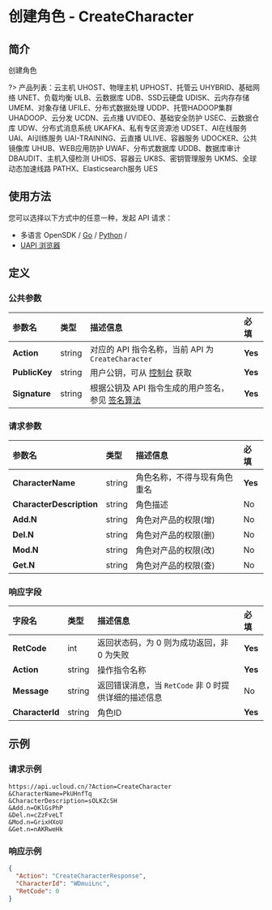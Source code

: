 # 创建角色 - CreateCharacter

## 简介

创建角色

?> 产品列表：云主机 UHOST、物理主机 UPHOST、托管云 UHYBRID、基础网络 UNET、负载均衡 ULB、云数据库 UDB、SSD云硬盘 UDISK、云内存存储 UMEM、对象存储 UFILE、分布式数据处理 UDDP、托管HADOOP集群 UHADOOP、云分发 UCDN、云点播 UVIDEO、基础安全防护 USEC、云数据仓库 UDW、分布式消息系统 UKAFKA、私有专区资源池 UDSET、AI在线服务 UAI、AI训练服务 UAI-TRAINING、云直播 ULIVE、容器服务 UDOCKER、公共镜像库 UHUB、WEB应用防护 UWAF、分布式数据库 UDDB、数据库审计 DBAUDIT、主机入侵检测 UHIDS、容器云 UK8S、密钥管理服务 UKMS、全球动态加速线路 PATHX、Elasticsearch服务 UES




## 使用方法

您可以选择以下方式中的任意一种，发起 API 请求：
- 多语言 OpenSDK / [Go](https://github.com/ucloud/ucloud-sdk-go) / [Python](https://github.com/ucloud/ucloud-sdk-python3) /
- [UAPI 浏览器](https://console.ucloud.cn/uapi/detail?id=CreateCharacter)


## 定义

### 公共参数

| 参数名 | 类型 | 描述信息 | 必填 |
|:---|:---|:---|:---|
| **Action**     | string  | 对应的 API 指令名称，当前 API 为 `CreateCharacter`                        | **Yes** |
| **PublicKey**  | string  | 用户公钥，可从 [控制台](https://console.ucloud.cn/uapi/apikey) 获取                                             | **Yes** |
| **Signature**  | string  | 根据公钥及 API 指令生成的用户签名，参见 [签名算法](api/summary/signature.md)  | **Yes** |

### 请求参数

| 参数名 | 类型 | 描述信息 | 必填 |
|:---|:---|:---|:---|
| **CharacterName** | string | 角色名称，不得与现有角色重名 |**Yes**|
| **CharacterDescription** | string | 角色描述 |No|
| **Add.N** | string | 角色对产品的权限(增) |No|
| **Del.N** | string | 角色对产品的权限(删) |No|
| **Mod.N** | string | 角色对产品的权限(改) |No|
| **Get.N** | string | 角色对产品的权限(查) |No|

### 响应字段

| 字段名 | 类型 | 描述信息 | 必填 |
|:---|:---|:---|:---|
| **RetCode** | int | 返回状态码，为 0 则为成功返回，非 0 为失败 |**Yes**|
| **Action** | string | 操作指令名称 |**Yes**|
| **Message** | string | 返回错误消息，当 `RetCode` 非 0 时提供详细的描述信息 |No|
| **CharacterId** | string | 角色ID |**Yes**|




## 示例

### 请求示例
    
```
https://api.ucloud.cn/?Action=CreateCharacter
&CharacterName=PkUHnfTq
&CharacterDescription=sOLKZcSH
&Add.n=OKlGsPhP
&Del.n=cZzFveLT
&Mod.n=GrixHXoU
&Get.n=nAKRweHk
```

### 响应示例
    
```json
{
  "Action": "CreateCharacterResponse",
  "CharacterId": "WDmuiLnc",
  "RetCode": 0
}
```





